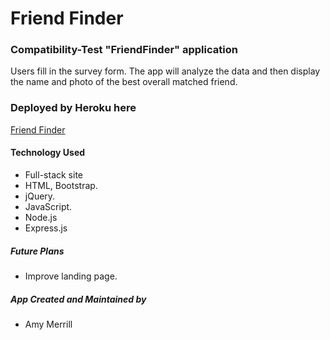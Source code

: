 # Friend Finder

### Compatibility-Test "FriendFinder" application

Users fill in the survey form. The app will analyze the data and then display the name and photo of the best overall matched friend.

### Deployed by Heroku here

[Friend Finder](https://pacific-crag-71518.herokuapp.com/)

#### Technology Used

* Full-stack site
* HTML, Bootstrap.
* jQuery.
* JavaScript.
* Node.js
* Express.js

##### Future Plans

* Improve landing page.

##### App Created and Maintained by

* Amy Merrill
